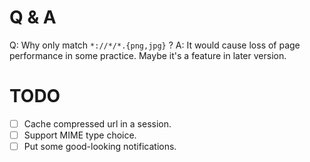 # Q & A

Q: Why only match `*://*/*.{png,jpg}` ?
A: It would cause loss of page performance in some practice. Maybe it's a feature in later version.

# TODO
- [ ] Cache compressed url in a session.
- [ ] Support MIME type choice.
- [ ] Put some good-looking notifications.